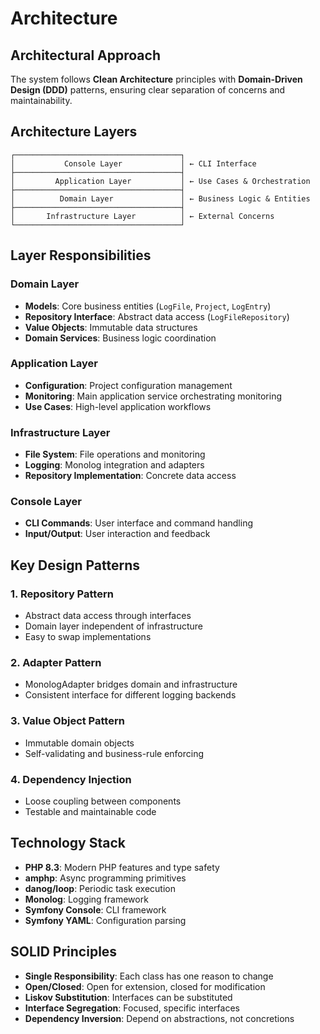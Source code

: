 # Architecture

## Architectural Approach

The system follows **Clean Architecture** principles with **Domain-Driven Design (DDD)** patterns, ensuring clear separation of concerns and maintainability.

## Architecture Layers

```
┌─────────────────────────────────────┐
│           Console Layer             │ ← CLI Interface
├─────────────────────────────────────┤
│         Application Layer           │ ← Use Cases & Orchestration
├─────────────────────────────────────┤
│          Domain Layer               │ ← Business Logic & Entities
├─────────────────────────────────────┤
│       Infrastructure Layer          │ ← External Concerns
└─────────────────────────────────────┘
```

## Layer Responsibilities

### Domain Layer
- **Models**: Core business entities (`LogFile`, `Project`, `LogEntry`)
- **Repository Interface**: Abstract data access (`LogFileRepository`)
- **Value Objects**: Immutable data structures
- **Domain Services**: Business logic coordination

### Application Layer
- **Configuration**: Project configuration management
- **Monitoring**: Main application service orchestrating monitoring
- **Use Cases**: High-level application workflows

### Infrastructure Layer
- **File System**: File operations and monitoring
- **Logging**: Monolog integration and adapters
- **Repository Implementation**: Concrete data access

### Console Layer
- **CLI Commands**: User interface and command handling
- **Input/Output**: User interaction and feedback

## Key Design Patterns

### 1. Repository Pattern
- Abstract data access through interfaces
- Domain layer independent of infrastructure
- Easy to swap implementations

### 2. Adapter Pattern
- MonologAdapter bridges domain and infrastructure
- Consistent interface for different logging backends

### 3. Value Object Pattern
- Immutable domain objects
- Self-validating and business-rule enforcing

### 4. Dependency Injection
- Loose coupling between components
- Testable and maintainable code

## Technology Stack

- **PHP 8.3**: Modern PHP features and type safety
- **amphp**: Async programming primitives
- **danog/loop**: Periodic task execution
- **Monolog**: Logging framework
- **Symfony Console**: CLI framework
- **Symfony YAML**: Configuration parsing

## SOLID Principles

- **Single Responsibility**: Each class has one reason to change
- **Open/Closed**: Open for extension, closed for modification
- **Liskov Substitution**: Interfaces can be substituted
- **Interface Segregation**: Focused, specific interfaces
- **Dependency Inversion**: Depend on abstractions, not concretions 